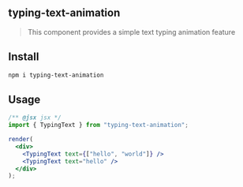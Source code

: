 ## typing-text-animation

> This component provides a simple text typing animation feature

## Install

```bash
npm i typing-text-animation
```

## Usage

```jsx
/** @jsx jsx */
import { TypingText } from "typing-text-animation";

render(
  <div>
    <TypingText text={["hello", "world"]} />
    <TypingText text="hello" />
  </div>
);
```
